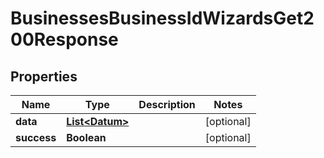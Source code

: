 

# BusinessesBusinessIdWizardsGet200Response


## Properties

Name | Type | Description | Notes
------------ | ------------- | ------------- | -------------
**data** | [**List&lt;Datum&gt;**](Datum.md) |  |  [optional]
**success** | **Boolean** |  |  [optional]



